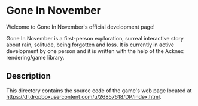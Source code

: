 # Gone In November

Welcome to Gone In November's official development page!

Gone In November is a first-person exploration, surreal interactive story about rain, solitude, being forgotten and loss. It is currently in active development by one person and it is written with the help of the Acknex rendering/game library.

## Description
This directory contains the source code of the game's web page located at https://dl.dropboxusercontent.com/u/26857618/DP/index.html.
